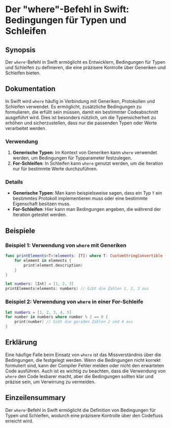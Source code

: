 <!--
Meta Description: # Der "where"-Befehl in Swift: Bedingungen für Typen und Schleifen ## Synopsis Der `where`-Befehl in Swift ermöglicht es Entwicklern, Bedingungen für ...
Meta Keywords: die, where, bedingungen, und, schleifen
-->

# Der "where"-Befehl in Swift: Bedingungen für Typen und Schleifen

## Synopsis
Der `where`-Befehl in Swift ermöglicht es Entwicklern, Bedingungen für Typen und Schleifen zu definieren, die eine präzisere Kontrolle über Generiken und Schleifen bieten.

## Dokumentation
In Swift wird `where` häufig in Verbindung mit Generiken, Protokollen und Schleifen verwendet. Es ermöglicht, zusätzliche Bedingungen zu formulieren, die erfüllt sein müssen, damit ein bestimmter Codeabschnitt ausgeführt wird. Dies ist besonders nützlich, um die Typensicherheit zu erhöhen und sicherzustellen, dass nur die passenden Typen oder Werte verarbeitet werden.

### Verwendung
1. **Generische Typen**: Im Kontext von Generiken kann `where` verwendet werden, um Bedingungen für Typparameter festzulegen. 
2. **For-Schleifen**: In Schleifen kann `where` genutzt werden, um die Iteration nur für bestimmte Werte durchzuführen.

### Details
- **Generische Typen**: Man kann beispielsweise sagen, dass ein Typ `T` ein bestimmtes Protokoll implementieren muss oder eine bestimmte Eigenschaft besitzen muss.
- **For-Schleifen**: Hier kann man Bedingungen angeben, die während der Iteration getestet werden.

## Beispiele
### Beispiel 1: Verwendung von `where` mit Generiken
```swift
func printElements<T>(elements: [T]) where T: CustomStringConvertible {
    for element in elements {
        print(element.description)
    }
}

let numbers: [Int] = [1, 2, 3]
printElements(elements: numbers) // Gibt die Zahlen 1, 2, 3 aus
```

### Beispiel 2: Verwendung von `where` in einer For-Schleife
```swift
let numbers = [1, 2, 3, 4, 5]
for number in numbers where number % 2 == 0 {
    print(number) // Gibt die geraden Zahlen 2 und 4 aus
}
```

## Erklärung
Eine häufige Falle beim Einsatz von `where` ist das Missverständnis über die Bedingungen, die festgelegt werden. Wenn die Bedingungen nicht korrekt formuliert sind, kann der Compiler Fehler melden oder nicht den erwarteten Code ausführen. Auch ist es wichtig zu beachten, dass die Verwendung von `where` den Code lesbarer macht, aber die Bedingungen sollten klar und präzise sein, um Verwirrung zu vermeiden.

## Einzeilensummary
Der `where`-Befehl in Swift ermöglicht die Definition von Bedingungen für Typen und Schleifen, wodurch eine präzisere Kontrolle über den Codefluss erreicht wird.